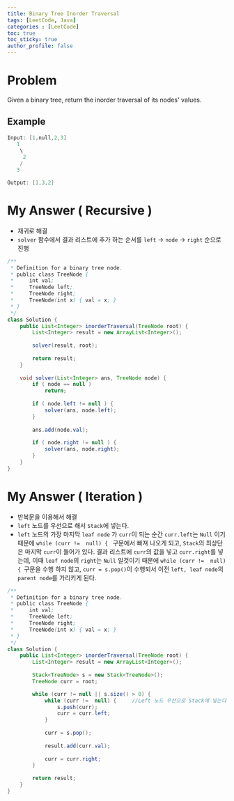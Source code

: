```yaml
---
title: Binary Tree Inorder Traversal
tags: [LeetCode, Java]
categories : [LeetCode]
toc: true
toc_sticky: true
author_profile: false
---
```


# Problem

Given a binary tree, return the inorder traversal of its nodes' values.

## Example

```swift
Input: [1,null,2,3]
   1
    \
     2
    /
   3

Output: [1,3,2]
```

# My Answer ( Recursive )

* 재귀로 해결
* `solver` 함수에서 결과 리스트에 추가 하는 순서를 `left` -> `node` -> `right` 순으로 진행

```java
/**
 * Definition for a binary tree node.
 * public class TreeNode {
 *     int val;
 *     TreeNode left;
 *     TreeNode right;
 *     TreeNode(int x) { val = x; }
 * }
 */
class Solution {
    public List<Integer> inorderTraversal(TreeNode root) {
        List<Integer> result = new ArrayList<Integer>();
        
        solver(result, root);
        
        return result;        
    }
    
    void solver(List<Integer> ans, TreeNode node) {       
        if ( node == null )
            return;
        
        if ( node.left != null ) {
            solver(ans, node.left);
        }
        
        ans.add(node.val);
        
        if ( node.right != null ) {
            solver(ans, node.right);
        }
    }
}
```

# My Answer ( Iteration )

* 반복문을 이용해서 해결
* `left` 노드를 우선으로 해서 `Stack`에 넣는다.
* `left` 노드의 가장 마지막 `leaf node` 가 `curr`이 되는 순간 `curr.left`는 `Null` 이기때문에 `while (curr !=  null) { ` 구문에서 빠져 나오게 되고, `Stack`의 최상단은 마지막 `curr`이 들어가 있다. 결과 리스트에 `curr`의 값을 넣고 `curr.right`를 넣는데, 이때 `leaf node`의 `right`는 `Null` 일것이기 때문에 `while (curr !=  null) { `구문을 수행 하지 않고, `curr = s.pop()`이 수행되서 이전 `left, leaf node`의 `parent node`를 가리키게 된다.

```java
/**
 * Definition for a binary tree node.
 * public class TreeNode {
 *     int val;
 *     TreeNode left;
 *     TreeNode right;
 *     TreeNode(int x) { val = x; }
 * }
 */
class Solution {
    public List<Integer> inorderTraversal(TreeNode root) {
        List<Integer> result = new ArrayList<Integer>();
        
        Stack<TreeNode> s = new Stack<TreeNode>(); 
        TreeNode curr = root; 

        while (curr != null || s.size() > 0) { 
            while (curr !=  null) {     //Left 노드 우선으로 Stack에 넣는다, 만약 기존 curr이 right이면서 leafnode 라면 s의 상단에 추가 된다.
                s.push(curr); 
                curr = curr.left; 
            } 
  
            curr = s.pop();
  
            result.add(curr.val);
  
            curr = curr.right; 
        } 
        
        return result;        
    }    
}
```
